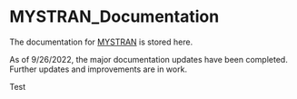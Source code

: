 # MYSTRAN_Documentation

The documentation for [MYSTRAN](https://github.com/MYSTRANsolver/MYSTRAN) is stored here.

As of 9/26/2022, the major documentation updates have been completed.
Further updates and improvements are in work.

Test